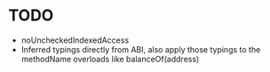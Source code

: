 # TODO

- noUncheckedIndexedAccess
- Inferred typings directly from ABI, also apply those typings to the methodName overloads like balanceOf(address)
